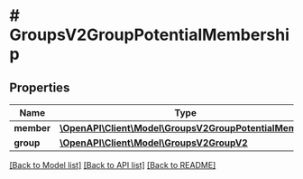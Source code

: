 # # GroupsV2GroupPotentialMembership

## Properties

Name | Type | Description | Notes
------------ | ------------- | ------------- | -------------
**member** | [**\OpenAPI\Client\Model\GroupsV2GroupPotentialMember**](GroupsV2GroupPotentialMember.md) |  | [optional]
**group** | [**\OpenAPI\Client\Model\GroupsV2GroupV2**](GroupsV2GroupV2.md) |  | [optional]

[[Back to Model list]](../../README.md#models) [[Back to API list]](../../README.md#endpoints) [[Back to README]](../../README.md)
